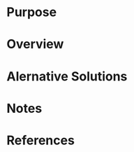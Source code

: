 <!-- You can modify this template while making your pull request, but there are general outlines you should follow if you'd like your pull request to be accepted. -->

# Purpose
<!-- What is the purpose of this pull request? -->

# Overview
<!-- A brief overview of the changes made in this pull request. -->

# Alernative Solutions
<!-- Alternative situations, if applicable. -->

# Notes
<!-- Any notes or extra information. -->

# References
<!-- Reference any issues or other pull requests here. -->
